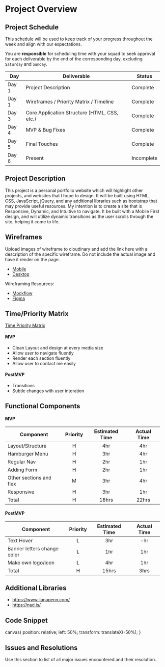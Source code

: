 # Project Overview

## Project Schedule

This schedule will be used to keep track of your progress throughout the week and align with our expectations.  

You are **responsible** for scheduling time with your squad to seek approval for each deliverable by the end of the corresponding day, excluding `Saturday` and `Sunday`.

|  Day | Deliverable | Status
|---|---| ---|
|Day 1| Project Description | Complete
|Day 1| Wireframes / Priority Matrix / Timeline | Complete
|Day 3| Core Application Structure (HTML, CSS, etc.) | Complete
|Day 4| MVP & Bug Fixes | Complete
|Day 5| Final Touches | Complete
|Day 6| Present | Incomplete


## Project Description

This project is a personal portfolio website which will highlight other projects, and websites that I hope to design. It will be built using HTML, CSS, JavaScript, jQuery, and any additional libraries such as bootstrap that may provide useful resources. My intention is to create a site that is Responsive, Dynamic, and Intuitive to navigate. It be built with a Mobile First design, and will utilize dynamic transitions as the user scrolls through the site, helping it come to life.

## Wireframes

Upload images of wireframe to cloudinary and add the link here with a description of the specific wireframe. Do not include the actual image and have it render on the page.  

- [Mobile](https://wireframepro.mockflow.com/editor.jsp?editor=off&publicid=Mf5ed1527c511e5466d908f5fc7ac1f801642984684926&projectid=M0BbJoF0pnb&perm=Owner#/page/0a994eb9abf64691af5045290d021ea7)
- [Desktop](https://wireframepro.mockflow.com/editor.jsp?editor=off&publicid=Mf5ed1527c511e5466d908f5fc7ac1f801642984684926&projectid=M0BbJoF0pnb&perm=Owner#/page/0a994eb9abf64691af5045290d021ea7)

Wireframing Resources:

- [Mockflow](https://mockflow.com/app/#Wireframe)
- [Figma](https://www.figma.com/)


## Time/Priority Matrix 

[Time Priority Matrix](https://wireframepro.mockflow.com/editor.jsp?editor=off&perm=Owner&projectid=M0BbJoF0pnb&publicid=990ac8839ad649e5a5b1e3ae9c6b7c7d#/page/Dad3ec2b4bfca30f03fe293750f300499)

#### MVP

- Clean Layout and design at every media size
- Allow user to navigate fluently
- Render each section fluently
- Allow user to contact me easily

#### PostMVP 

- Transitions
- Subtle changes with user interation

## Functional Components

#### MVP
| Component | Priority | Estimated Time | Actual Time |
| --- | :---: |  :---: | :---: | 
| Layout/Structure | H | 4hr | 4hr |
| Hamburger Menu | H | 3hr | 4hr |
| Regular Nav | H | 2hr | 1hr |  
| Adding Form | H | 2hr|  1hr | 
| Other sections and flex| M | 3hr | 4hr|
| Responsive | H | 3hr | 1hr | 8hr |
| Total | H | 18hrs| 22hrs |

#### PostMVP
| Component | Priority | Estimated Time | Actual Time |
| --- | :---: |  :---: | :---: | 
| Text Hover | L | 3hr | -hr | 1hr |
| Banner letters change color | L | 1hr | 1hr |
| Make own logo/icon | L | 4hr | 1hr |
| Total | H | 15hrs| 3hrs |

## Additional Libraries

 - https://www.lianapenn.com/
 - https://nad.is/
 
## Code Snippet

canvas{
    position: relative;
    left: 50%;
    transform: translateX(-50%);
}

## Issues and Resolutions
 Use this section to list of all major issues encountered and their resolution.

